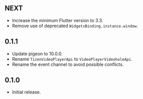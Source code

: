 ## NEXT

* Increase the minimum Flutter version to 3.3.
* Remove use of deprecated `WidgetsBinding.instance.window`.

## 0.1.1

* Update pigeon to 10.0.0.
* Rename `TizenVideoPlayerApi` to `VideoPlayerVideoholeApi`.
* Rename the event channel to avoid possible conflicts.

## 0.1.0

* Initial release.
